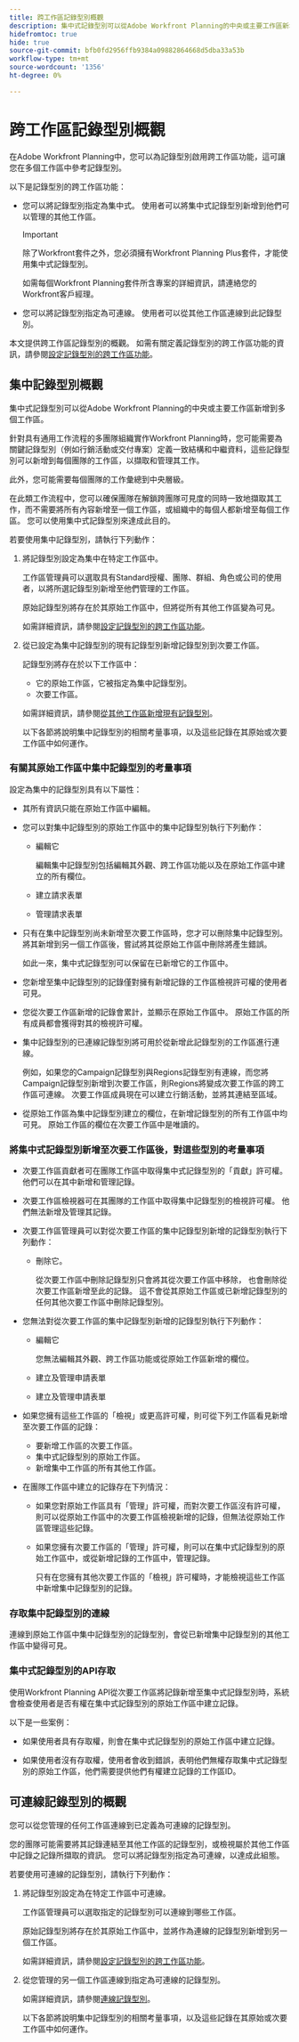 ```yaml
---
title: 跨工作區記錄型別概觀
description: 集中式記錄型別可以從Adobe Workfront Planning的中央或主要工作區新增到多個工作區。
hidefromtoc: true
hide: true
source-git-commit: bfb0fd2956ffb9384a09882864668d5dba33a53b
workflow-type: tm+mt
source-wordcount: '1356'
ht-degree: 0%

---
```


<!-- add these to the metadata, when making this public: 

feature: Workfront Planning
role: User, Admin
author: Alina
recommendations: noDisplay, noCatalog
-->

# 跨工作區記錄型別概觀

在Adobe Workfront Planning中，您可以為記錄型別啟用跨工作區功能，這可讓您在多個工作區中參考記錄型別。

以下是記錄型別的跨工作區功能：

* 您可以將記錄型別指定為集中式。 使用者可以將集中式記錄型別新增到他們可以管理的其他工作區。

  >[!IMPORTANT]
  >
  >除了Workfront套件之外，您必須擁有Workfront Planning Plus套件，才能使用集中式記錄型別。
  >
  >如需每個Workfront Planning套件所含專案的詳細資訊，請連絡您的Workfront客戶經理。

* 您可以將記錄型別指定為可連線。 使用者可以從其他工作區連線到此記錄型別。

本文提供跨工作區記錄型別的概觀。 如需有關定義記錄型別的跨工作區功能的資訊，請參閱[設定記錄型別的跨工作區功能](/help/quicksilver/planning/architecture/configure-record-type-cross-workspace-capabilities.md)。


## 集中記錄型別概觀

集中式記錄型別可以從Adobe Workfront Planning的中央或主要工作區新增到多個工作區。

針對具有通用工作流程的多團隊組織實作Workfront Planning時，您可能需要為關鍵記錄型別（例如行銷活動或交付專案）定義一致結構和中繼資料，這些記錄型別可以新增到每個團隊的工作區，以擷取和管理其工作。

此外，您可能需要每個團隊的工作彙總到中央層級。

在此類工作流程中，您可以確保團隊在解鎖跨團隊可見度的同時一致地擷取其工作，而不需要將所有內容新增至一個工作區，或組織中的每個人都新增至每個工作區。 您可以使用集中式記錄型別來達成此目的。

若要使用集中記錄型別，請執行下列動作：

1. 將記錄型別設定為集中在特定工作區中。

   工作區管理員可以選取具有Standard授權、團隊、群組、角色或公司的使用者，以將所選記錄型別新增至他們管理的工作區。

   原始記錄型別將存在於其原始工作區中，但將從所有其他工作區變為可見。

   如需詳細資訊，請參閱[設定記錄型別的跨工作區功能](/help/quicksilver/planning/architecture/configure-record-type-cross-workspace-capabilities.md)。
1. 從已設定為集中記錄型別的現有記錄型別新增記錄型別到次要工作區。

   記錄型別將存在於以下工作區中：

   * 它的原始工作區，它被指定為集中記錄型別。
   * 次要工作區。

   如需詳細資訊，請參閱[從其他工作區新增現有記錄型別](/help/quicksilver/planning/architecture/add-existing-record-types-from-another-workspace.md)。

   以下各節將說明集中記錄型別的相關考量事項，以及這些記錄在其原始或次要工作區中如何運作。

### 有關其原始工作區中集中記錄型別的考量事項

設定為集中的記錄型別具有以下屬性：

* 其所有資訊只能在原始工作區中編輯。

* 您可以對集中記錄型別的原始工作區中的集中記錄型別執行下列動作：

   * 編輯它

     編輯集中記錄型別包括編輯其外觀、跨工作區功能以及在原始工作區中建立的所有欄位。
   * 建立請求表單
   * 管理請求表單

* 只有在集中記錄型別尚未新增至次要工作區時，您才可以刪除集中記錄型別。 將其新增到另一個工作區後，嘗試將其從原始工作區中刪除將產生錯誤。

  如此一來，集中式記錄型別可以保留在已新增它的工作區中。
* 您新增至集中記錄型別的記錄僅對擁有新增記錄的工作區檢視許可權的使用者可見。
* 您從次要工作區新增的記錄會累計，並顯示在原始工作區中。 原始工作區的所有成員都會獲得對其的檢視許可權。

* 集中記錄型別的已連線記錄型別將可用於從新增此記錄型別的工作區進行連線。

  例如，如果您的Campaign記錄型別與Regions記錄型別有連線，而您將Campaign記錄型別新增到次要工作區，則Regions將變成次要工作區的跨工作區可連線。 次要工作區成員現在可以建立行銷活動，並將其連結至區域。

* 從原始工作區為集中記錄型別建立的欄位，在新增記錄型別的所有工作區中均可見。 原始工作區的欄位在次要工作區中是唯讀的。

### 將集中式記錄型別新增至次要工作區後，對這些型別的考量事項

* 次要工作區貢獻者可在團隊工作區中取得集中式記錄型別的「貢獻」許可權。 他們可以在其中新增和管理記錄。

* 次要工作區檢視器可在其團隊的工作區中取得集中記錄型別的檢視許可權。 他們無法新增及管理其記錄。

* 次要工作區管理員可以對從次要工作區的集中記錄型別新增的記錄型別執行下列動作：

   * 刪除它。

     從次要工作區中刪除記錄型別只會將其從次要工作區中移除， 也會刪除從次要工作區新增至此的記錄。 這不會從其原始工作區或已新增記錄型別的任何其他次要工作區中刪除記錄型別。

  <!--These two capabilities will come later:
    * Add new fields
        Fields added to a centralized record from a secondary workspace are visible only from the secondary workspace. 
    * Share it-->

* 您無法對從次要工作區的集中記錄型別新增的記錄型別執行下列動作：

   * 編輯它

     您無法編輯其外觀、跨工作區功能或從原始工作區新增的欄位。
   * 建立及管理申請表單
   * 建立及管理申請表單

* 如果您擁有這些工作區的「檢視」或更高許可權，則可從下列工作區看見新增至次要工作區的記錄：

   * 要新增工作區的次要工作區。
   * 集中式記錄型別的原始工作區。
   * 新增集中工作區的所有其他工作區。

* 在團隊工作區中建立的記錄存在下列情況：

   * 如果您對原始工作區具有「管理」許可權，而對次要工作區沒有許可權，則可以從原始工作區中的次要工作區檢視新增的記錄，但無法從原始工作區管理這些記錄。
   * 如果您擁有次要工作區的「管理」許可權，則可以在集中式記錄型別的原始工作區中，或從新增記錄的工作區中，管理記錄。

     只有在您擁有其他次要工作區的「檢視」許可權時，才能檢視這些工作區中新增集中記錄型別的記錄。

### 存取集中記錄型別的連線

連線到原始工作區中集中記錄型別的記錄型別，會從已新增集中記錄型別的其他工作區中變得可見。

### 集中式記錄型別的API存取

使用Workfront Planning API從次要工作區將記錄新增至集中式記錄型別時，系統會檢查使用者是否有權在集中式記錄型別的原始工作區中建立記錄。

以下是一些案例：

* 如果使用者具有存取權，則會在集中式記錄型別的原始工作區中建立記錄。

* 如果使用者沒有存取權，使用者會收到錯誤，表明他們無權存取集中式記錄型別的原始工作區，他們需要提供他們有權建立記錄的工作區ID。

## 可連線記錄型別的概觀

您可以從您管理的任何工作區連線到已定義為可連線的記錄型別。

您的團隊可能需要將其記錄連結至其他工作區的記錄型別，或檢視屬於其他工作區中記錄之記錄所擷取的資訊。 您可以將記錄型別指定為可連線，以達成此組態。

若要使用可連線的記錄型別，請執行下列動作：

1. 將記錄型別設定為在特定工作區中可連線。

   工作區管理員可以選取指定的記錄型別可以連線到哪些工作區。

   原始記錄型別將存在於其原始工作區中，並將作為連線的記錄型別新增到另一個工作區。

   如需詳細資訊，請參閱[設定記錄型別的跨工作區功能](/help/quicksilver/planning/architecture/configure-record-type-cross-workspace-capabilities.md)。
1. 從您管理的另一個工作區連線到指定為可連線的記錄型別。

   如需詳細資訊，請參閱[連線記錄型別](/help/quicksilver/planning/architecture/connect-record-types.md)。

   以下各節將說明集中記錄型別的相關考量事項，以及這些記錄在其原始或次要工作區中如何運作。